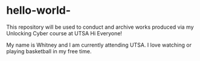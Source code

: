 # hello-world-
This repository will be used to conduct and archive works produced via my Unlocking Cyber course at UTSA 
Hi Everyone!

My name is Whitney and I am currently attending UTSA. I love watching or playing basketball in my free time.
